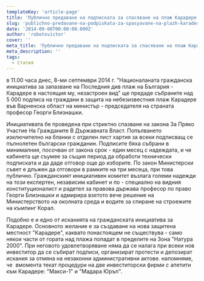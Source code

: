 ```yaml
---
templateKey: 'article-page'
title: 'Публично предаване на подписката за спасяване на плаж Карадере в Министерски Съвет'
slug: 'publichno-predavane-na-podpiskata-za-spasyavane-na-plazh-karadere-v-ministerski-svet'
date: '2014-09-08T00:00:00.000Z'
author: 'robotovictor'
cover: ''
meta_title: 'Публично предаване на подписката за спасяване на плаж Карадере в Министерски Съвет'
meta_description: ''
tags:
  - Статия
---
```


в 11.00 часа днес, 8-ми септември 2014 г. "Националаната гражданска инициатива за запазване на Последния див плаж на България - Карадере в настоящия му, незастроен вид" ще предаде събраните над 5 000 подписа на граждани в защита на небезизвестния плаж Карадере във Варненска област на министър - председателя на страната професор Георги Близнашки.

Инициативата бе проведена при стриктно спазване на закона За Пряко Участие На Гражданите В Държавната Власт. Попълването изключително на бланки с отделен лист хартия за всеки подписващ се пълнолетен български гражданин. Подписите бяха събрани в минималния, посочван от закона срок - един месец с надеждата, и че кабинета ще съумее за същия период да обработи технически подписката и да даде отговор още до изборите. По закон Министерски съвет е длъжен да отговори в рамките на три месеца, при това публично. Гражданският инициативен комитет възлага големи надежди на този експертен, независим кабинет и по - специално на видния конституционалист и радетел за правова държава професор по право Георги Близнашки и адмирира взетото вече решение на Министерството на околната среда и водите за спиране на строежите на къмпинг Корал.

Подобно е и едно от исканията на гражданската инициатива за Карадере. Основното желание е за създаване на нова защитена местност "Карадере", каквато понастоящем не съществува - само някои части от гората над плажа попадат в пределите на Зона "Натура 2000". При неговото удовлетворяване няма да се налага при всеки нов инвеститор да се събират подписи, организират протести и депозират искания за отмяна на незаконни административни актове. напомняме, че  вмомента текат процедури на две инвеститорски фирми с апетити към Карадере: "Макси-1" и "Мадара Юръп".
